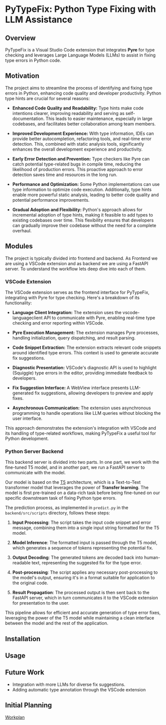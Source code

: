# PyTypeFix: Python Type Fixing with LLM Assistance

## Overview

PyTypeFix is a Visual Studio Code extension that integrates **Pyre** for type checking and leverages Large Language Models (LLMs) to assist in fixing type errors in Python code.

## Motivation

The project aims to streamline the process of identifying and fixing type errors in Python, enhancing code quality and developer productivity. Python type hints are crucial for several reasons:

- **Enhanced Code Quality and Readability:** Type hints make code intentions clearer, improving readability and serving as self-documentation. This leads to easier maintenance, especially in large codebases, and facilitates better collaboration among team members.

- **Improved Development Experience:** With type information, IDEs can provide better autocompletion, refactoring tools, and real-time error detection. This, combined with static analysis tools, significantly enhances the overall development experience and productivity.

- **Early Error Detection and Prevention:** Type checkers like Pyre can catch potential type-related bugs in compile time, reducing the likelihood of production errors. This proactive approach to error detection saves time and resources in the long run.

- **Performance and Optimization:** Some Python implementations can use type information to optimize code execution. Additionally, type hints enable more powerful static analysis, leading to better code quality and potential performance improvements.

- **Gradual Adoption and Flexibility:** Python's approach allows for incremental adoption of type hints, making it feasible to add types to existing codebases over time. This flexibility ensures that developers can gradually improve their codebase without the need for a complete overhaul.

## Modules

The project is typically divided into frontend and backend. As Frontend we are using a VSCode extension and as backend we are using a FastAPI server. To understand the workflow lets deep dive into each of them.

### VSCode Extension

The VSCode extension serves as the frontend interface for PyTypeFix, integrating with Pyre for type checking. Here's a breakdown of its functionality:

- **Language Client Integration:** The extension uses the vscode-languageclient API to communicate with Pyre, enabling real-time type checking and error reporting within VSCode.

- **Pyre Execution Management:** The extension manages Pyre processes, handling initialization, query dispatching, and result parsing.

- **Code Snippet Extraction:** The extension extracts relevant code snippets around identified type errors. This context is used to generate accurate fix suggestions.

- **Diagnostic Presentation:** VSCode's diagnostic API is used to highlight (Squiggle) type errors in the editor, providing immediate feedback to developers.

- **Fix Suggestion Interface:** A WebView interface presents LLM-generated fix suggestions, allowing developers to preview and apply fixes.

- **Asynchronous Communication:** The extension uses asynchronous programming to handle operations like LLM queries without blocking the user interface.

This approach demonstrates the extension's integration with VSCode and its handling of type-related workflows, making PyTypeFix a useful tool for Python development.

### Python Server Backend

This backend server is divided into two parts. In one part, we work with the fine-tuned T5 model, and in another part, we run a FastAPI server to communicate with the model.

Our model is based on the [T5](https://cameronrwolfe.substack.com/p/t5-text-to-text-transformers-part) architecture, which is a Text-to-Text transformer model that leverages the power of **Transfer learning**. The model is first pre-trained on a data-rich task before being fine-tuned on our specific downstream task of fixing Python type errors.

The prediction process, as implemented in `predict.py` in the `backend/src/scripts` directory, follows these steps:

1. **Input Processing**: The script takes the input code snippet and error message, combining them into a single input string formatted for the T5 model.

2. **Model Inference**: The formatted input is passed through the T5 model, which generates a sequence of tokens representing the potential fix.

3. **Output Decoding**: The generated tokens are decoded back into human-readable text, representing the suggested fix for the type error.

4. **Post-processing**: The script applies any necessary post-processing to the model's output, ensuring it's in a format suitable for application to the original code.

5. **Result Propagation**: The processed output is then sent back to the FastAPI server, which in turn communicates it to the VSCode extension for presentation to the user.

This pipeline allows for efficient and accurate generation of type error fixes, leveraging the power of the T5 model while maintaining a clean interface between the model and the rest of the application.

## Installation

## Usage

## Future Work

- Integration with more LLMs for diverse fix suggestions.
- Adding automatic type annotation through the VSCode extension

## Initial Planning

[Workplan](https://docs.google.com/document/d/1KlKjsn5AFJs1EB_KFU0lZRfT7zvXr8WtVh7bwfAcHbE/edit)
